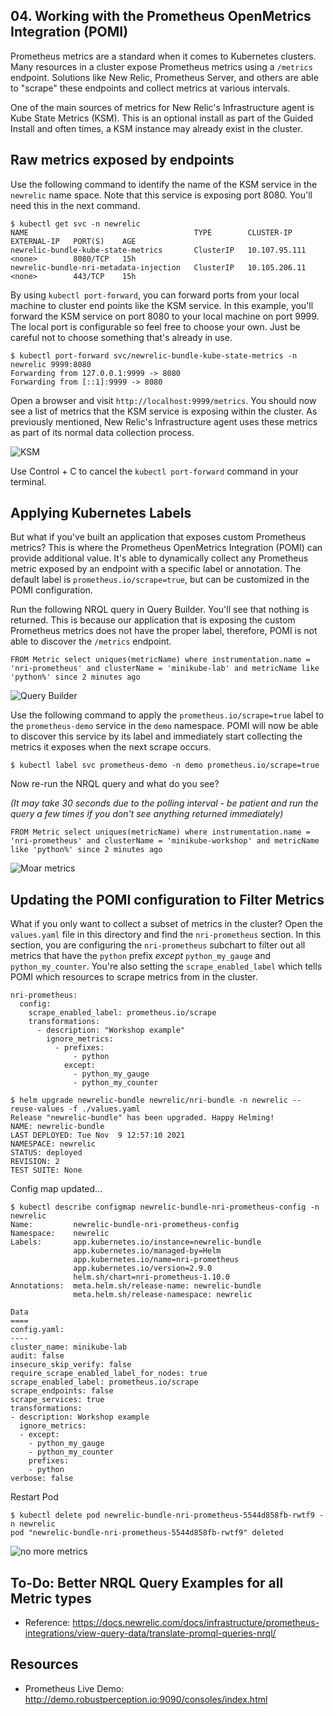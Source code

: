 ## 04. Working with the Prometheus OpenMetrics Integration (POMI)

Prometheus metrics are a standard when it comes to Kubernetes clusters.  Many resources in a cluster expose Prometheus metrics using a `/metrics` endpoint.  Solutions like New Relic, Prometheus Server, and others are able to "scrape" these endpoints and collect metrics at various intervals.

One of the main sources of metrics for New Relic's Infrastructure agent is Kube State Metrics (KSM).  This is an optional install as part of the Guided Install and often times, a KSM instance may already exist in the cluster.

## Raw metrics exposed by endpoints

Use the following command to identify the name of the KSM service in the `newrelic` name space.  Note that this service is exposing port 8080.  You'll need this in the next command.

```
$ kubectl get svc -n newrelic
NAME                                     TYPE        CLUSTER-IP      EXTERNAL-IP   PORT(S)    AGE
newrelic-bundle-kube-state-metrics       ClusterIP   10.107.95.111   <none>        8080/TCP   15h
newrelic-bundle-nri-metadata-injection   ClusterIP   10.105.206.11   <none>        443/TCP    15h
```

By using `kubectl port-forward`, you can forward ports from your local machine to cluster end points like the KSM service.  In this example, you'll forward the KSM service on port 8080 to your local machine on port 9999.  The local port is configurable so feel free to choose your own.  Just be careful not to choose something that's already in use.

```
$ kubectl port-forward svc/newrelic-bundle-kube-state-metrics -n newrelic 9999:8080
Forwarding from 127.0.0.1:9999 -> 8080
Forwarding from [::1]:9999 -> 8080
```


Open a browser and visit `http://localhost:9999/metrics`.  You should now see a list of metrics that the KSM service is exposing within the cluster.  As previously mentioned, New Relic's Infrastructure agent uses these metrics as part of its normal data collection process.

![KSM](https://p191.p3.n0.cdn.getcloudapp.com/items/bLudxKED/4368687f-5551-4462-b1b9-066f98ee134b.jpg?v=2017c2177ba2662fc2a06454e133824a)

Use Control + C to cancel the `kubectl port-forward` command in your terminal.

## Applying Kubernetes Labels

But what if you've built an application that exposes custom Prometheus metrics?  This is where the Prometheus OpenMetrics Integration (POMI) can provide additional value.  It's able to dynamically collect any Prometheus metric exposed by an endpoint with a specific label or annotation.  The default label is `prometheus.io/scrape=true`, but can be customized in the POMI configuration.

Run the following NRQL query in Query Builder.  You'll see that nothing is returned.  This is because our application that is exposing the custom Prometheus metrics does not have the proper label, therefore, POMI is not able to discover the `/metrics` endpoint.

```
FROM Metric select uniques(metricName) where instrumentation.name = 'nri-prometheus' and clusterName = 'minikube-lab' and metricName like 'python%' since 2 minutes ago
```
![Query Builder](https://p191.p3.n0.cdn.getcloudapp.com/items/qGuRrOy1/f82df250-3ca6-4839-8aab-19650cb55267.jpg?v=b5b4307b9867cb29c0522a008a0ee363)

Use the following command to apply the `prometheus.io/scrape=true` label to the `prometheus-demo` service in the `demo` namespace.  POMI will now be able to discover this service by its label and immediately start collecting the metrics it exposes when the next scrape occurs.

```
$ kubectl label svc prometheus-demo -n demo prometheus.io/scrape=true
```
Now re-run the NRQL query and what do you see?

_(It may take 30 seconds due to the polling interval - be patient and run the query a few times if you don't see anything returned immediately)_

```
FROM Metric select uniques(metricName) where instrumentation.name = 'nri-prometheus' and clusterName = 'minikube-workshop' and metricName like 'python%' since 2 minutes ago
```
![Moar metrics](https://p191.p3.n0.cdn.getcloudapp.com/items/7KuAq6qZ/0ac47e14-a90b-4d4b-b6d0-0a321d15b519.jpg?v=68192dbc4f559d64744d1c1d0988be26
)

## Updating the POMI configuration to Filter Metrics

What if you only want to collect a subset of metrics in the cluster?  Open the `values.yaml` file in this directory and find the `nri-prometheus` section.  In this section, you are configuring the `nri-prometheus` subchart to filter out all metrics that have the `python` prefix _except_ `python_my_gauge` and `python_my_counter`.  You're also setting the `scrape_enabled_label` which tells POMI which resources to scrape metrics from in the cluster.

```
nri-prometheus:
  config:
    scrape_enabled_label: prometheus.io/scrape
    transformations:
      - description: "Workshop example"
        ignore_metrics:
          - prefixes:
              - python
            except:
              - python_my_gauge
              - python_my_counter
```

```
$ helm upgrade newrelic-bundle newrelic/nri-bundle -n newrelic --reuse-values -f ./values.yaml
Release "newrelic-bundle" has been upgraded. Happy Helming!
NAME: newrelic-bundle
LAST DEPLOYED: Tue Nov  9 12:57:10 2021
NAMESPACE: newrelic
STATUS: deployed
REVISION: 2
TEST SUITE: None
```

Config map updated...

```
$ kubectl describe configmap newrelic-bundle-nri-prometheus-config -n newrelic
Name:         newrelic-bundle-nri-prometheus-config
Namespace:    newrelic
Labels:       app.kubernetes.io/instance=newrelic-bundle
              app.kubernetes.io/managed-by=Helm
              app.kubernetes.io/name=nri-prometheus
              app.kubernetes.io/version=2.9.0
              helm.sh/chart=nri-prometheus-1.10.0
Annotations:  meta.helm.sh/release-name: newrelic-bundle
              meta.helm.sh/release-namespace: newrelic

Data
====
config.yaml:
----
cluster_name: minikube-lab
audit: false
insecure_skip_verify: false
require_scrape_enabled_label_for_nodes: true
scrape_enabled_label: prometheus.io/scrape
scrape_endpoints: false
scrape_services: true
transformations:
- description: Workshop example
  ignore_metrics:
  - except:
    - python_my_gauge
    - python_my_counter
    prefixes:
    - python
verbose: false
```
Restart Pod

```
$ kubectl delete pod newrelic-bundle-nri-prometheus-5544d858fb-rwtf9 -n newrelic
pod "newrelic-bundle-nri-prometheus-5544d858fb-rwtf9" deleted
```
![no more metrics](https://p191.p3.n0.cdn.getcloudapp.com/items/d5u6Nnxq/3c64cf1b-46fa-4f32-942e-f6289628d279.jpg?v=e588426d95bcf87ddd90b605c74168e3)

## To-Do: Better NRQL Query Examples for all Metric types

* Reference: https://docs.newrelic.com/docs/infrastructure/prometheus-integrations/view-query-data/translate-promql-queries-nrql/

## Resources

* Prometheus Live Demo: http://demo.robustperception.io:9090/consoles/index.html